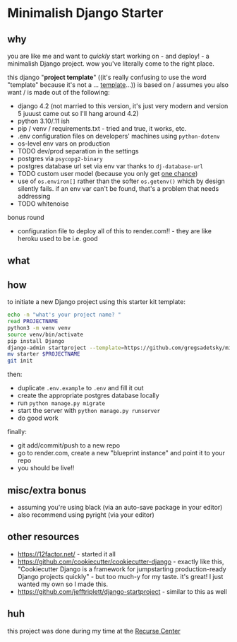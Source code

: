 # Minimalish Django Starter

## why

you are like me and want to _quickly_ start working on - and deploy! - a minimalish Django project. wow you've literally come to the right place.

this django "**project template**" ((it's really confusing to use the word "template" because it's not a ... [template](https://docs.djangoproject.com/en/4.2/topics/templates/)...)) is based on / assumes you also want / is made out of the following:

- django 4.2 (not married to this version, it's just very modern and version 5 juuust came out so I'll hang around 4.2)
- python 3.10/.11 ish
- pip / venv / requirements.txt - tried and true, it works, etc.
- .env configuration files on developers' machines using `python-dotenv`
- os-level env vars on production
- TODO dev/prod separation in the settings
- postgres via `psycopg2-binary`
- postgres database url set via env var thanks to `dj-database-url`
- TODO custom user model (because you only get [one chance](https://docs.djangoproject.com/en/4.2/topics/auth/customizing/#changing-to-a-custom-user-model-mid-project))
- use of `os.environ[]` rather than the softer `os.getenv()` which by design silently fails. if an env var can't be found, that's a problem that needs addressing
- TODO whitenoise

bonus round

- configuration file to deploy all of this to render.com!! - they are like heroku used to be i.e. good

## what

## how

to initiate a new Django project using this starter kit template:

```bash
echo -n "what's your project name? "
read PROJECTNAME
python3 -m venv venv
source venv/bin/activate
pip install Django
django-admin startproject --template=https://github.com/gregsadetsky/minimalish-django-starter/archive/main.zip -n ".env.example" $PROJECTNAME .
mv starter $PROJECTNAME
git init
```

then:

- duplicate `.env.example` to `.env` and fill it out
- create the appropriate postgres database locally
- run `python manage.py migrate`
- start the server with `python manage.py runserver`
- do good work

finally:

- git add/commit/push to a new repo
- go to render.com, create a new "blueprint instance" and point it to your repo
- you should be live!!

## misc/extra bonus

- assuming you're using black (via an auto-save package in your editor)
- also recommend using pyright (via your editor)

## other resources

- https://12factor.net/ - started it all
- https://github.com/cookiecutter/cookiecutter-django - exactly like this, "Cookiecutter Django is a framework for jumpstarting production-ready Django projects quickly" - but too much-y for my taste. it's great! I just wanted my own so I made this.
- https://github.com/jefftriplett/django-startproject - similar to this as well

## huh

this project was done during my time at the [Recurse Center](https://recurse.com/)

